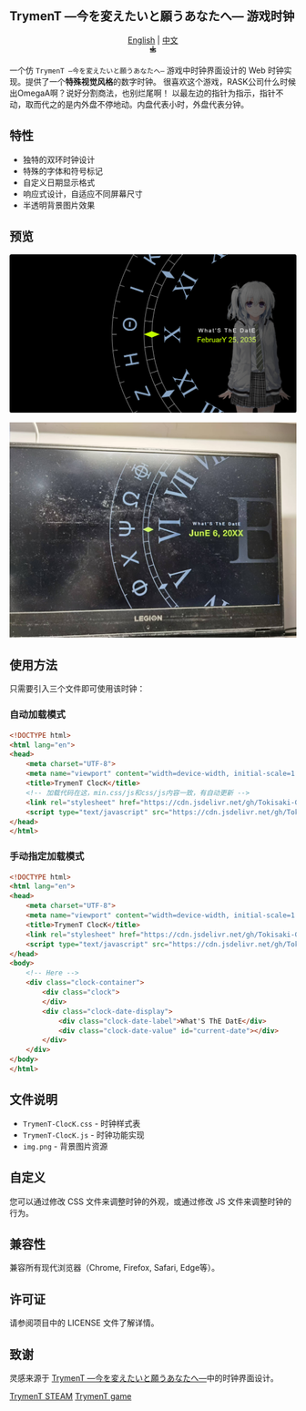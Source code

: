 ## TrymenT ―今を変えたいと願うあなたへ― 游戏时钟

<div align="center"> <a href="README.md">English</a> | <a href="README_zh.md">中文</a> <br/> <svg xmlns="http://www.w3.org/2000/svg" width="16" height="16" viewBox="0 0 24 24" fill="none" stroke="currentColor" stroke-width="2" stroke-linecap="round" stroke-linejoin="round"> <path d="M5 8l6 6 6-6"/> <path d="M12 2v12"/> <path d="M5 17h12a2 2 0 0 0 0-4H7a2 2 0 0 1 0-4h12"/> </svg> </div>

一个仿 `TrymenT ―今を変えたいと願うあなたへ―` 游戏中时钟界面设计的 Web 时钟实现。提供了一个**特殊视觉风格**的数字时钟。
很喜欢这个游戏，RASK公司什么时候出OmegaA啊？说好分割商法，也别烂尾啊！
以最左边的指针为指示，指针不动，取而代之的是内外盘不停地动。内盘代表小时，外盘代表分钟。

## 特性
 - 独特的双环时钟设计
 - 特殊的字体和符号标记
 - 自定义日期显示格式
 - 响应式设计，自适应不同屏幕尺寸
 - 半透明背景图片效果

## 预览
![运行图片TrymenT-ClocK](https://github.com/Tokisaki-Galaxy/TrymenT-ClocK/blob/master/README/result.png)

![游戏中图片](https://github.com/Tokisaki-Galaxy/TrymenT-ClocK/blob/master/README/ins.jpg)


## 使用方法
只需要引入三个文件即可使用该时钟：

### 自动加载模式
```html
<!DOCTYPE html>
<html lang="en">
<head>
    <meta charset="UTF-8">
    <meta name="viewport" content="width=device-width, initial-scale=1.0">
    <title>TrymenT ClocK</title>
    <!-- 加载代码在这，min.css/js和css/js内容一致，有自动更新 -->
    <link rel="stylesheet" href="https://cdn.jsdelivr.net/gh/Tokisaki-Galaxy/TrymenT-ClocK/TrymenT-ClocK.min.css">
    <script type="text/javascript" src="https://cdn.jsdelivr.net/gh/Tokisaki-Galaxy/TrymenT-ClocK/TrymenT-ClocK.min.js"></script>
</head>
</html>
```

### 手动指定加载模式
```html
<!DOCTYPE html>
<html lang="en">
<head>
    <meta charset="UTF-8">
    <meta name="viewport" content="width=device-width, initial-scale=1.0">
    <title>TrymenT ClocK</title>
    <link rel="stylesheet" href="https://cdn.jsdelivr.net/gh/Tokisaki-Galaxy/TrymenT-ClocK/TrymenT-ClocK.min.css">
    <script type="text/javascript" src="https://cdn.jsdelivr.net/gh/Tokisaki-Galaxy/TrymenT-ClocK/TrymenT-ClocK.min.js"></script>
</head>
<body>
    <!-- Here -->
    <div class="clock-container">
        <div class="clock">
        </div>
        <div class="clock-date-display">
            <div class="clock-date-label">What'S ThE DatE</div>
            <div class="clock-date-value" id="current-date"></div>
        </div>
    </div>
</body>
</html>
```

## 文件说明
 - `TrymenT-ClocK.css` - 时钟样式表
 - `TrymenT-ClocK.js` - 时钟功能实现
 - `img.png` - 背景图片资源

## 自定义
您可以通过修改 CSS 文件来调整时钟的外观，或通过修改 JS 文件来调整时钟的行为。

## 兼容性
兼容所有现代浏览器（Chrome, Firefox, Safari, Edge等）。

## 许可证
请参阅项目中的 LICENSE 文件了解详情。

## 致谢
灵感来源于 [TrymenT ―今を変えたいと願うあなたへ―](https://store.steampowered.com/app/1183260?snr=5000_5100__)中的时钟界面设计。

[TrymenT STEAM](https://store.steampowered.com/app/1183260?snr=5000_5100__)
[TrymenT game](https://re-tryment.com/product/)